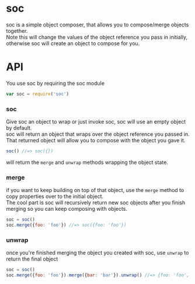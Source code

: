 soc
===

soc is a simple object composer, that allows you to compose/merge objects together.  
Note this will change the values of the object reference you pass in initially, otherwise soc will create an object to compose for you.

# API
You use soc by requiring the soc module
```javascript
var soc = require('soc')
```


### soc
Give soc an object to wrap or just invoke soc, soc will use an empty object by default.  
soc will return an object that wraps over the object reference you passed in.  
That returned object will allow you to compose with the object you gave it.
```javascript
soc() //=> soc({})
```
will return the `merge` and `unwrap` methods wrapping the object state.


### merge
if you want to keep building on top of that object, use the `merge` method to copy properties over to the initial object.  
The cool part is soc will recursively return new soc objects after you finish merging so you can keep composing with objects.
```javascript
soc = soc()
soc.merge({foo: 'foo'}) //=> soc({foo: 'foo'})
```


### unwrap
once you're finished merging the object you created with soc, use `unwrap` to return the final object
```javascript
soc = soc()
soc.merge({foo: 'foo'}).merge({bar: 'bar'}).unwrap() //=> {foo: 'foo', bar: 'bar'}
```
